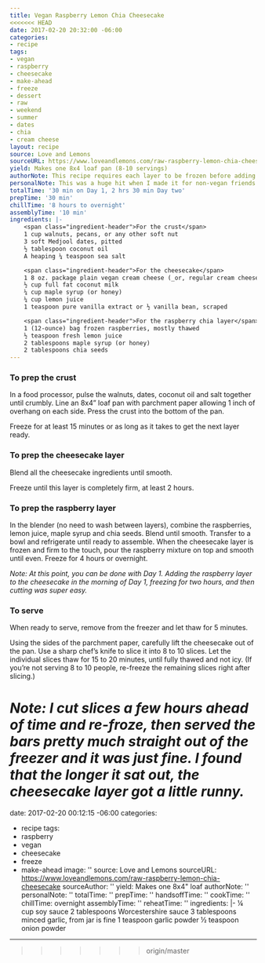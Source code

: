 ```yaml
---
title: Vegan Raspberry Lemon Chia Cheesecake
<<<<<<< HEAD
date: 2017-02-20 20:32:00 -06:00
categories:
- recipe
tags:
- vegan
- raspberry
- cheesecake
- make-ahead
- freeze
- dessert
- raw
- weekend
- summer
- dates
- chia
- cream cheese
layout: recipe
source: Love and Lemons
sourceURL: https://www.loveandlemons.com/raw-raspberry-lemon-chia-cheesecake
yield: Makes one 8x4 loaf pan (8-10 servings)
authorNote: This recipe requires each layer to be frozen before adding the next so it's best to prep this at least one day before you would like to serve it.
personalNote: This was a huge hit when I made it for non-vegan friends (using real cream cheese, because why not?). Feels indulgent while still being not _too_ bad for you. And the level of effort is so low its hard not to want to make it – I managed to do everything with an immersion blender 💪. The only thing I might try next time would be either 1) putting the raspberry layer in the middle or 2) doing a thinner layer of raspberry and then swirling the rest together with the cheesecake layer. Yum.
totalTime: '30 min on Day 1, 2 hrs 30 min Day two'
prepTime: '30 min'
chillTime: '8 hours to overnight'
assemblyTime: '10 min'
ingredients: |-
    <span class="ingredient-header">For the crust</span>
    1 cup walnuts, pecans, or any other soft nut
    3 soft Medjool dates, pitted
    ½ tablespoon coconut oil
    A heaping ¼ teaspoon sea salt

    <span class="ingredient-header">For the cheesecake</span>
    1 8 oz. package plain vegan cream cheese (_or, regular cream cheese if you don't care if it's vegan_)
    ½ cup full fat coconut milk
    ¼ cup maple syrup (or honey)
    ¼ cup lemon juice
    1 teaspoon pure vanilla extract or ½ vanilla bean, scraped

    <span class="ingredient-header">For the raspberry chia layer</span>
    1 (12-ounce) bag frozen raspberries, mostly thawed
    ½ teaspoon fresh lemon juice
    2 tablespoons maple syrup (or honey)
    2 tablespoons chia seeds
---
```


### To prep the crust
In a food processor, pulse the walnuts, dates, coconut oil and salt together until crumbly. Line an 8x4” loaf pan with parchment paper allowing 1 inch of overhang on each side. Press the crust into the bottom of the pan.

Freeze for at least 15 minutes or as long as it takes to get the next layer ready.

### To prep the cheesecake layer

Blend all the cheesecake ingredients until smooth.

Freeze until this layer is completely firm, at least 2 hours.

### To prep the raspberry layer

In the blender (no need to wash between layers), combine the raspberries, lemon juice, maple syrup and chia seeds. Blend until smooth. Transfer to a bowl and refrigerate until ready to assemble. When the cheesecake layer is frozen and firm to the touch, pour the raspberry mixture on top and smooth until even. Freeze for 4 hours or overnight.

_Note: At this point, you can be done with Day 1. Adding the raspberry layer to the cheesecake in the morning of Day 1, freezing for two hours, and then cutting was super easy._

### To serve
When ready to serve, remove from the freezer and let thaw for 5 minutes.

Using the sides of the parchment paper, carefully lift the cheesecake out of the pan. Use a sharp chef’s knife to slice it into 8 to 10 slices. Let the individual slices thaw for 15 to 20 minutes, until fully thawed and not icy. (If you’re not serving 8 to 10 people, re-freeze the remaining slices right after slicing.)

_Note: I cut slices a few hours ahead of time and re-froze, then served the bars pretty much straight out of the freezer and it was just fine. I found that the longer it sat out, the cheesecake layer got a little runny._
=======
date: 2017-02-20 00:12:15 -06:00
categories:
- recipe
tags:
- raspberry
- vegan
- cheesecake
- freeze
- make-ahead
image: ''
source: Love and Lemons
sourceURL: https://www.loveandlemons.com/raw-raspberry-lemon-chia-cheesecake
sourceAuthor: ''
yield: Makes one 8x4" loaf
authorNote: ''
personalNote: ''
totalTime: ''
prepTime: ''
handsoffTime: ''
cookTime: ''
chillTime: overnight
assemblyTime: ''
reheatTime: ''
ingredients: |-
  ¼ cup soy sauce
  2 tablespoons Worcestershire sauce
  3 tablespoons minced garlic, from jar is fine
  1 teaspoon garlic powder
  ½ teaspoon onion powder
---
>>>>>>> origin/master
